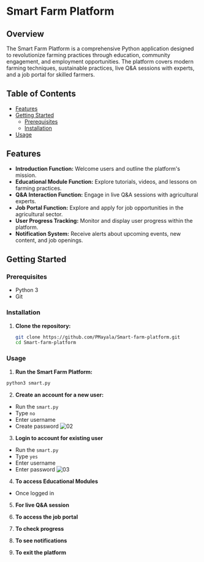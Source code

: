 # Smart Farm Platform

## Overview

The Smart Farm Platform is a comprehensive Python application designed to revolutionize farming practices through education, community engagement, and employment opportunities. The platform covers modern farming techniques, sustainable practices, live Q&A sessions with experts, and a job portal for skilled farmers.

## Table of Contents

- [Features](#features)
- [Getting Started](#getting-started)
  - [Prerequisites](#prerequisites)
  - [Installation](#installation)
- [Usage](#usage)

## Features

- **Introduction Function:** Welcome users and outline the platform's mission.
- **Educational Module Function:** Explore tutorials, videos, and lessons on farming practices.
- **Q&A Interaction Function:** Engage in live Q&A sessions with agricultural experts.
- **Job Portal Function:** Explore and apply for job opportunities in the agricultural sector.
- **User Progress Tracking:** Monitor and display user progress within the platform.
- **Notification System:** Receive alerts about upcoming events, new content, and job openings.

## Getting Started

### Prerequisites

- Python 3
- Git

### Installation

1. **Clone the repository:**
   ```bash
   git clone https://github.com/PMayala/Smart-farm-platform.git
   cd Smart-farm-platform
   ```

### Usage 

1. **Run the Smart Farm Platform:**

```bash
python3 smart.py
```

2. **Create an account for a new user:**
- Run the `smart.py`
- Type `no`
- Enter username
- Create password
![02](https://github.com/PMayala/Smart-farm-platform/assets/112552126/a242ece2-f4a1-455e-8284-2d79fa76b7f3)
  
3.  **Login to account for existing user**
- Run the `smart.py`
- Type `yes`
- Enter username
- Enter password
![03](https://github.com/PMayala/Smart-farm-platform/assets/112552126/00ba95df-8092-466b-8758-1435e209e806)
  
4.  **To access Educational Modules**
- Once logged in 
5.  **For live Q&A session**

6.  **To access the job portal**

7.  **To check progress**

8.  **To see notifications**

9.  **To exit the platform**

